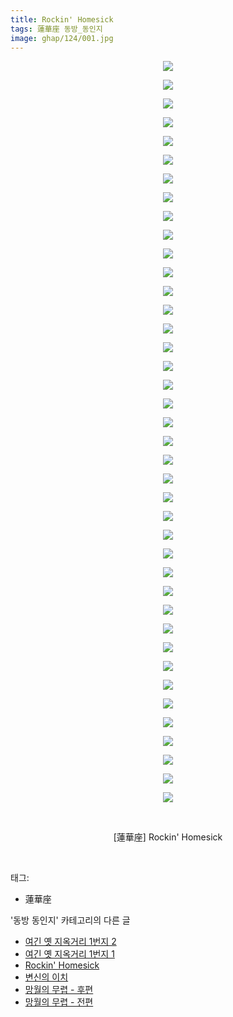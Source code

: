 ```yaml
---
title: Rockin' Homesick
tags: 蓮華座 동방_동인지
image: ghap/124/001.jpg
---
```

<div class="article">
<p style="text-align: center; clear: none; float: none;"><img src="{{ site.nasurl }}/ghap/124/001.jpg"/></p>
<p style="text-align: center; clear: none; float: none;"><img src="{{ site.nasurl }}/ghap/124/002.jpg"/></p>
<p style="text-align: center; clear: none; float: none;"><img src="{{ site.nasurl }}/ghap/124/003.jpg"/></p>
<p style="text-align: center; clear: none; float: none;"><img src="{{ site.nasurl }}/ghap/124/004.jpg"/></p>
<p style="text-align: center; clear: none; float: none;"><img src="{{ site.nasurl }}/ghap/124/005.jpg"/></p>
<p style="text-align: center; clear: none; float: none;"><img src="{{ site.nasurl }}/ghap/124/006.jpg"/></p>
<p style="text-align: center; clear: none; float: none;"><img src="{{ site.nasurl }}/ghap/124/007.jpg"/></p>
<p style="text-align: center; clear: none; float: none;"><img src="{{ site.nasurl }}/ghap/124/008.jpg"/></p>
<p style="text-align: center; clear: none; float: none;"><img src="{{ site.nasurl }}/ghap/124/009.jpg"/></p>
<p style="text-align: center; clear: none; float: none;"><img src="{{ site.nasurl }}/ghap/124/010.jpg"/></p>
<p style="text-align: center; clear: none; float: none;"><img src="{{ site.nasurl }}/ghap/124/011.jpg"/></p>
<p style="text-align: center; clear: none; float: none;"><img src="{{ site.nasurl }}/ghap/124/012.jpg"/></p>
<p style="text-align: center; clear: none; float: none;"><img src="{{ site.nasurl }}/ghap/124/013.jpg"/></p>
<p style="text-align: center; clear: none; float: none;"><img src="{{ site.nasurl }}/ghap/124/014.jpg"/></p>
<p style="text-align: center; clear: none; float: none;"><img src="{{ site.nasurl }}/ghap/124/015.jpg"/></p>
<p style="text-align: center; clear: none; float: none;"><img src="{{ site.nasurl }}/ghap/124/016.jpg"/></p>
<p style="text-align: center; clear: none; float: none;"><img src="{{ site.nasurl }}/ghap/124/017.jpg"/></p>
<p style="text-align: center; clear: none; float: none;"><img src="{{ site.nasurl }}/ghap/124/018.jpg"/></p>
<p style="text-align: center; clear: none; float: none;"><img src="{{ site.nasurl }}/ghap/124/019.jpg"/></p>
<p style="text-align: center; clear: none; float: none;"><img src="{{ site.nasurl }}/ghap/124/020.jpg"/></p>
<p style="text-align: center; clear: none; float: none;"><img src="{{ site.nasurl }}/ghap/124/021.jpg"/></p>
<p style="text-align: center; clear: none; float: none;"><img src="{{ site.nasurl }}/ghap/124/022.jpg"/></p>
<p style="text-align: center; clear: none; float: none;"><img src="{{ site.nasurl }}/ghap/124/023.jpg"/></p>
<p style="text-align: center; clear: none; float: none;"><img src="{{ site.nasurl }}/ghap/124/024.jpg"/></p>
<p style="text-align: center; clear: none; float: none;"><img src="{{ site.nasurl }}/ghap/124/025.jpg"/></p>
<p style="text-align: center; clear: none; float: none;"><img src="{{ site.nasurl }}/ghap/124/026.jpg"/></p>
<p style="text-align: center; clear: none; float: none;"><img src="{{ site.nasurl }}/ghap/124/027.jpg"/></p>
<p style="text-align: center; clear: none; float: none;"><img src="{{ site.nasurl }}/ghap/124/028.jpg"/></p>
<p style="text-align: center; clear: none; float: none;"><img src="{{ site.nasurl }}/ghap/124/029.jpg"/></p>
<p style="text-align: center; clear: none; float: none;"><img src="{{ site.nasurl }}/ghap/124/030.jpg"/></p>
<p style="text-align: center; clear: none; float: none;"><img src="{{ site.nasurl }}/ghap/124/031.jpg"/></p>
<p style="text-align: center; clear: none; float: none;"><img src="{{ site.nasurl }}/ghap/124/032.jpg"/></p>
<p style="text-align: center; clear: none; float: none;"><img src="{{ site.nasurl }}/ghap/124/033.jpg"/></p>
<p style="text-align: center; clear: none; float: none;"><img src="{{ site.nasurl }}/ghap/124/034.jpg"/></p>
<p style="text-align: center; clear: none; float: none;"><img src="{{ site.nasurl }}/ghap/124/035.jpg"/></p>
<p style="text-align: center; clear: none; float: none;"><img src="{{ site.nasurl }}/ghap/124/036.jpg"/></p>
<p style="text-align: center; clear: none; float: none;"><img src="{{ site.nasurl }}/ghap/124/037.jpg"/></p>
<p style="text-align: center; clear: none; float: none;"><img src="{{ site.nasurl }}/ghap/124/038.jpg"/></p>
<p style="text-align: center; clear: none; float: none;"><img src="{{ site.nasurl }}/ghap/124/039.jpg"/></p>
<p style="text-align: center; clear: none; float: none;"><img src="{{ site.nasurl }}/ghap/124/040.jpg"/></p>
<p style="text-align: center; clear: none; float: none;"><br/></p>
<p style="text-align: center; clear: none; float: none;">[蓮華座] Rockin' Homesick</p>
<p><br/></p>
</div><div class="tagTrail">
<p>태그: </p>
<ul>
<li>蓮華座</li>
</ul>
</div><div class="another">
<p>'동방 동인지' 카테고리의 다른 글</p>
<ul>
<li><a href="/2016-06-18-ghap_126">여긴 옛 지옥거리 1번지 2</a></li>
<li><a href="/2016-06-18-ghap_125">여긴 옛 지옥거리 1번지 1</a></li>
<li><a href="/2016-06-18-ghap_124">Rockin' Homesick</a></li>
<li><a href="/2016-06-18-ghap_123">변신의 이치</a></li>
<li><a href="/2016-06-18-ghap_122">망월의 무렵 - 후편</a></li>
<li><a href="/2016-06-18-ghap_120">망월의 무렵 - 전편</a></li>
</ul>
</div><div class="cb_module cb_fluid">
<div class="cb_wrt cb_profile">
</div><!-- commentList close -->
</div>